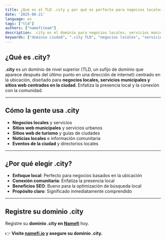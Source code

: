 ```yaml
---
title: ¿Qué es el TLD .city y por qué es perfecto para negocios locales?
date: '2025-06-21'
language: es
tags: ["tld"]
authors: ["namefiteam"]
description: .city es el dominio para negocios locales, servicios municipales y sitios web centrados en la ciudad. Perfecto para establecer presencia local.
keywords: ["dominio ciudad", ".city TLD", "negocios locales", "servicios municipales", "sitio web de ciudad", "presencia local SEO"]
---
```


## **¿Qué es .city?**

**.city** es un dominio de nivel superior (TLD, un sufijo de dominio que aparece después del último punto en una dirección de internet) centrado en la ubicación, diseñado para **negocios locales, servicios municipales y sitios web centrados en la ciudad**. Enfatiza la presencia local y la conexión con la comunidad.

---

## **Cómo la gente usa .city**

*   **Negocios locales** y servicios
*   **Sitios web municipales** y servicios urbanos
*   **Sitios web de turismo** y guías de ciudades
*   **Noticias locales** e información comunitaria
*   **Eventos de la ciudad** y directorios locales

---

## **¿Por qué elegir .city?**

*   **Enfoque local**: Perfecto para negocios basados en la ubicación
*   **Conexión comunitaria**: Enfatiza la presencia local
*   **Beneficios SEO**: Bueno para la optimización de búsqueda local
*   **Propósito claro**: Significado inmediatamente comprendido

---

## **Registre su dominio .city**

Registre su **dominio .city en [Namefi](https://namefi.io)** hoy.

👉 **Visite [namefi.io](https://namefi.io) y asegure su dominio .city.**